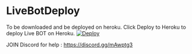 # LiveBotDeploy
To be downloaded and be deployed on heroku.
Click Deploy to Heroku to deploy Live BOT on Heroku.
<a href="https://heroku.com/deploy?template=https://github.com/TushBT/LiveBotDeploy.git">
  <img src="https://www.herokucdn.com/deploy/button.svg" alt="Deploy">
</a>

JOIN Discord for help : https://discord.gg/mAwptg3
